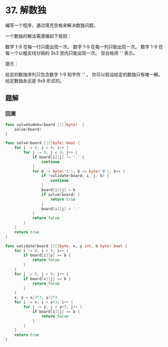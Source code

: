 # 37. 解数独

编写一个程序，通过填充空格来解决数独问题。

一个数独的解法需遵循如下规则：

数字 1-9 在每一行只能出现一次。
数字 1-9 在每一列只能出现一次。
数字 1-9 在每一个以粗实线分隔的 3x3 宫内只能出现一次。
空白格用 '.' 表示。

提示：

给定的数独序列只包含数字 1-9 和字符 '.' 。
你可以假设给定的数独只有唯一解。
给定数独永远是 9x9 形式的。

## 题解
### 回溯

```go
func solveSudoku(board [][]byte)  {
    solve(board)
}

func solve(board [][]byte) bool {
    for i := 0; i < 9; i++ {
        for j := 0; j < 9; j++ {
            if board[i][j] != '.' {
                continue
            }
            for b := byte('1'); b <= byte('9'); b++ {
                if !validate(board, i, j, b) {
                    continue
                }
                board[i][j] = b
                if solve(board) {
                    return true
                }
                board[i][j] = '.'
            }
            return false
        }
    }
    return true
}

func validate(board [][]byte, x, y int, b byte) bool {
    for i := 0; i < 9; i++ {
        if board[i][y] == b {
            return false
        }
    }
    for j := 0; j < 9; j++ {
        if board[x][j] == b {
            return false
        }
    }
    x, y = x/3*3, y/3*3
    for i := x; i < x+3; i++ {
        for j := y; j < y+3; j++ {
            if board[i][j] == b {
                return false
            }
        }
    }
    return true
}
```
